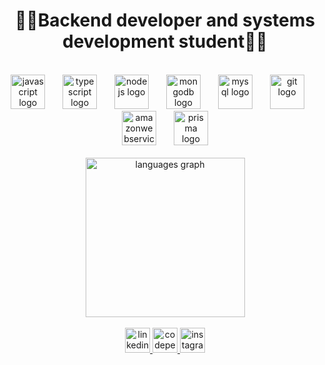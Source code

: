 <h1 align="center">👨‍💻Backend developer and systems development student👨‍💻</h1>
<br clear="both">

<div align="center">
  <img src="https://cdn.jsdelivr.net/gh/devicons/devicon/icons/javascript/javascript-original.svg" height="55" alt="javascript logo"  />
  <img width="20" />
  <img src="https://cdn.jsdelivr.net/gh/devicons/devicon/icons/typescript/typescript-original.svg" height="55" alt="typescript logo"  />
  <img width="20" />
  <img src="https://cdn.simpleicons.org/nodedotjs/339933" height="55" alt="nodejs logo"  />
  <img width="20" />
  <img src="https://cdn.jsdelivr.net/gh/devicons/devicon/icons/mongodb/mongodb-original.svg" height="55" alt="mongodb logo"  />
  <img width="20" />
  <img src="https://cdn.jsdelivr.net/gh/devicons/devicon/icons/mysql/mysql-original.svg" height="55" alt="mysql logo"  />
  <img width="20" />
  <img src="https://cdn.jsdelivr.net/gh/devicons/devicon/icons/git/git-original.svg" height="55" alt="git logo"  />
  <img width="20" />
  <img src="https://cdn.jsdelivr.net/gh/devicons/devicon/icons/amazonwebservices/amazonwebservices-original.svg" height="55" alt="amazonwebservices logo"  />
  <img width="20" />
  <img src="https://cdn.jsdelivr.net/gh/devicons/devicon/icons/prisma/prisma-original.svg" height="55" alt="prisma logo"  />
</div>

<br clear="both">

<div align="center">
  <img src="https://github-readme-stats.vercel.app/api/top-langs?username=joaopdiasventura&locale=en&hide_title=true&layout=compact&card_width=310&langs_count=4&theme=dark&hide_border=true&order=2" height="255" alt="languages graph"  />
</div>

<br clear="both">

<div align="center">
  <a href="https://www.linkedin.com/in/joão-paulo-dias-ventura-314978293/" target="_blank">
    <img src="https://img.shields.io/static/v1?message=LinkedIn&logo=linkedin&label=&color=0077B5&logoColor=white&labelColor=&style=flat" height="40" alt="linkedin logo"  />
  </a>
  <a href="https://codepen.io/Joaopdiasventura/" target="_blank">
    <img src="https://img.shields.io/static/v1?message=Codepen&logo=codepen&label=&color=000000&logoColor=white&labelColor=&style=flat" height="40" alt="codepen logo"  />
  </a>
  <a href="https://www.instagram.com/73jojo_/" target="_blank">
    <img src="https://img.shields.io/static/v1?message=Instagram&logo=instagram&label=&color=AA0211&logoColor=FFFFFF&labelColor=&style=flat" height="40" alt="instagram logo"  />
  </a>
</div>
